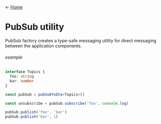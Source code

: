 &larr; [Home](../../../README.md)

# PubSub utility

PubSub factory creates a type-safe messaging utility for direct messaging between the application components.

###### example

```ts
interface Topics {
  foo: string
  bar: number
}

const pubSub = pubSubYobta<Topics>()

const unsubscribe = pubSub.subscribe('foo', console.log)

pubSub.publish('foo', 'bar')
pubSub.publish('bar', 1)
```
